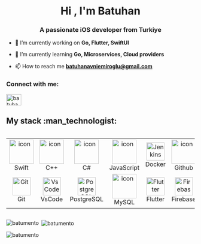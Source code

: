 <h1 align="center">Hi , I'm Batuhan</h1>
<h3 align="center">A passionate iOS developer from Turkiye</h3>

- 🔭 I’m currently working on **Go, Flutter, SwiftUI**

- 🌱 I’m currently learning **Go, Microservices, Cloud providers**

- 📫 How to reach me **batuhanavniemiroglu@gmail.com**

<h3 align="left">Connect with me:</h3>
<p align="left">
<a href="https://linkedin.com/in/batuhan emiroğlu" target="blank"><img align="center" src="https://raw.githubusercontent.com/rahuldkjain/github-profile-readme-generator/master/src/images/icons/Social/linked-in-alt.svg" alt="batuhan emiroğlu" height="30" width="40" /></a>
</p>

<h2>My stack :man_technologist:</h2>
<div style="display: flex; align-items: flex-start; align: center">
<table align="center">
 <tr>
    <td align="center" width="96">
        <img src="https://techstack-generator.vercel.app/swift-icon.svg" alt="icon" width="65" height="65" />
      <br>Swift
    </td>
    <td align="center" width="96">
      <a href="#macropower-tech">
        <img src="https://techstack-generator.vercel.app/cpp-icon.svg" alt="icon" width="65" height="65" />
      </a>
      <br>C++
    </td>
    <td align="center" width="96">
        <img src="https://techstack-generator.vercel.app/csharp-icon.svg" alt="icon" width="65" height="65" />
      <br>C#
    </td>
    <td align="center" width="96">
        <img src="https://techstack-generator.vercel.app/js-icon.svg" alt="icon" width="65" height="65" />
      <br>JavaScript
    </td>
                  <td align="center" width="96">
        <img src="https://techstack-generator.vercel.app/docker-icon.svg" width="48" height="48" alt="Jenkins" />
      <br>Docker
    </td>
        <td align="center" width="96">
        <img src="https://techstack-generator.vercel.app/github-icon.svg" alt="icon" width="65" height="65" />
      <br>Github
    </td>
      <td align="center" width="96">
        <img src="https://skillicons.dev/icons?i=unity" width="48" height="48" alt="Unity" />
      <br>Unity
    </td>
 </tr>
 <tr>
    <td align="center" width="96"> 
        <img src="https://user-images.githubusercontent.com/25181517/192108372-f71d70ac-7ae6-4c0d-8395-51d8870c2ef0.png" width="48" height="48" alt="Git" />
      <br>Git
    </td>
    <td align="center" width="96">
        <img src="https://skillicons.dev/icons?i=vscode" width="48" height="48" alt="VsCode" />
      <br>VsCode
    </td>
    <td align="center" width="96">
        <img src="https://skillicons.dev/icons?i=postgres" width="48" height="48" alt="PostgreSQL" />
      <br>PostgreSQL
    </td>
    <td align="center" width="96">
        <img src="https://techstack-generator.vercel.app/mysql-icon.svg" alt="icon" width="65" height="65" />
      <br>MySQL
    </td>
    <td align="center" width="96">
        <img src="https://skillicons.dev/icons?i=flutter" width="48" height="48" alt="Flutter" />
      <br>Flutter
    </td>
    <td align="center" width="96">
        <img src="https://skillicons.dev/icons?i=firebase" width="48" height="48" alt="Firebase" />
      <br>Firebase
    </td>
    <td align="center" width="96">
        <img src="https://skillicons.dev/icons?i=unreal" width="48" height="48" alt="Unreal Engine" />
      <br>Unreal Engine
    </td>
 </tr>
</table>
<br><br>
</div>

<p><img align="left" src="https://github-readme-stats.vercel.app/api/top-langs?username=batumento&show_icons=true&locale=en&layout=compact" alt="batumento" /></p>

<p>&nbsp;<img align="center" src="https://github-readme-stats.vercel.app/api?username=batumento&show_icons=true&locale=en" alt="batumento" /></p>

<p><img align="center" src="https://github-readme-streak-stats.herokuapp.com/?user=batumento&" alt="batumento" /></p>
